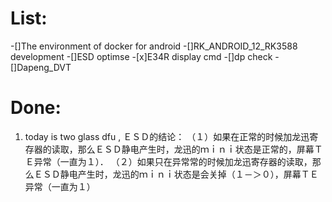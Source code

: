 # List:
-[]The environment of docker  for android
-[]RK_ANDROID_12_RK3588 development 
-[]ESD optimse
-[x]E34R display cmd
-[]dp check
-[]Dapeng_DVT 

# Done:
1. today is two glass dfu , 
   ＥＳＤ的结论：
   （１）如果在正常的时候加龙迅寄存器的读取，那么ＥＳＤ静电产生时，龙迅的ｍｉｎｉ状态是正常的，屏幕ＴＥ异常（一直为１）．
   （２）如果只在异常常的时候加龙迅寄存器的读取，那么ＥＳＤ静电产生时，龙迅的ｍｉｎｉ状态是会关掉（１－＞０），屏幕ＴＥ异常（一直为１）

